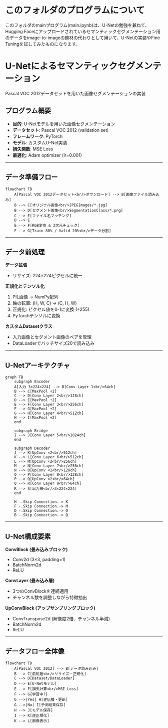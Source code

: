 # このフォルダのプログラムについて

このフォルダのmainプログラム(main.ipynb)は、U-Netの勉強を兼ねて、Hugging Faceにアップロードされているセマンティックセグメンテーション用のデータをimage-to-imageの題材の代わりとして用いて、U-Netの実装やFine Tuningを試してみたものになります。<br>


# U-Netによるセマンティックセグメンテーション

Pascal VOC 2012データセットを用いた画像セグメンテーションの実装

## プログラム概要

- **目的**: U-Netモデルを用いた画像セグメンテーション
- **データセット**: Pascal VOC 2012 (validation set)
- **フレームワーク**: PyTorch
- **モデル**: カスタムU-Net実装
- **損失関数**: MSE Loss
- **最適化**: Adam optimizer (lr=0.001)

---

## データ準備フロー

```mermaid
flowchart TD
    A[Pascal VOC 2012データセット<br/>ダウンロード] --> B[画像ファイル読み込み]
    B --> C[オリジナル画像<br/>JPEGImages/*.jpg]
    B --> D[セグメント画像<br/>SegmentationClass/*.png]
    C --> E[ファイル名マッチング]
    D --> E
    E --> F[RGB変換 & 3次元チェック]
    F --> G[Train 80% / Valid 20%<br/>データ分割]
```

---

## データ前処理

**データ拡張**
- リサイズ: 224×224ピクセルに統一

**正規化とテンソル化**
1. PIL画像 → NumPy配列
2. 軸の転置: (H, W, C) → (C, H, W)
3. 正規化: ピクセル値を0-1に変換 (÷255)
4. PyTorchテンソルに変換

**カスタムDatasetクラス**
- 入力画像とセグメント画像のペアを管理
- DataLoaderでバッチサイズ20で読み込み

---

## U-Netアーキテクチャ

```mermaid
graph TB
    subgraph Encoder
    A[入力 3×224×224] --> B[Conv Layer 1<br/>64ch]
    B --> C[MaxPool ÷2]
    C --> D[Conv Layer 2<br/>128ch]
    D --> E[MaxPool ÷2]
    E --> F[Conv Layer 3<br/>256ch]
    F --> G[MaxPool ÷2]
    G --> H[Conv Layer 4<br/>512ch]
    H --> I[MaxPool ÷2]
    end
    
    subgraph Bridge
    I --> J[Conv Layer 5<br/>1024ch]
    end
    
    subgraph Decoder
    J --> K[UpConv ×2<br/>512ch]
    K --> L[Conv Layer 6<br/>512ch]
    L --> M[UpConv ×2<br/>256ch]
    M --> N[Conv Layer 7<br/>256ch]
    N --> O[UpConv ×2<br/>128ch]
    O --> P[Conv Layer 8<br/>128ch]
    P --> Q[UpConv ×2<br/>64ch]
    Q --> R[Conv Layer 9<br/>64ch]
    R --> S[出力層<br/>3×224×224]
    end
    
    H -.Skip Connection.-> K
    F -.Skip Connection.-> M
    D -.Skip Connection.-> O
    B -.Skip Connection.-> Q
```

---

## U-Net構成要素

**ConvBlock (畳み込みブロック)**
- Conv2d (3×3, padding=1)
- BatchNorm2d
- ReLU

**ConvLayer (畳み込み層)**
- 3つのConvBlockを連続適用
- チャンネル数を調整しながら特徴抽出

**UpConvBlock (アップサンプリングブロック)**
- ConvTranspose2d (解像度2倍、チャンネル半減)
- BatchNorm2d
- ReLU

---

## データフロー全体像

```mermaid
flowchart TD
    A[Pascal VOC 2012] --> B[データ読み込み]
    B --> C[前処理<br/>リサイズ・正規化]
    C --> D[Dataset/DataLoader]
    D --> E[U-Netモデル]
    E --> F[損失計算<br/>MSE Loss]
    F --> G{学習中?}
    G -->|Yes| H[逆伝播・更新]
    G -->|No| I[予測結果保存]
    H --> J[モデル保存]
    I --> K[逆正規化]
    K --> L[画像表示]
```

